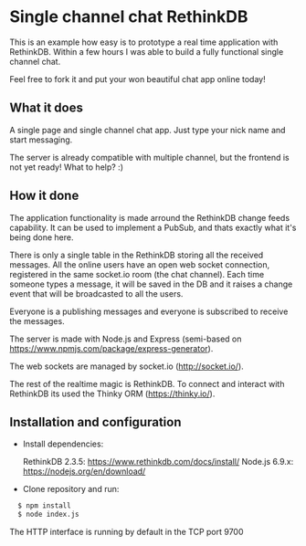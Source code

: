 # Single channel chat RethinkDB

This is an example how easy is to prototype a real time application with RethinkDB.
Within a few hours I was able to build a fully functional single channel chat.

Feel free to fork it and put your won beautiful chat app online today!

## What it does

A single page and single channel chat app.
Just type your nick name and start messaging.

The server is already compatible with multiple channel, but the frontend is not yet ready! What to help? :)

## How it done

The application functionality is made arround the RethinkDB change feeds capability.
It can be used to implement a PubSub, and thats exactly what it's being done here.

There is only a single table in the RethinkDB storing all the received messages. All the online users have an open web socket connection, registered in the same socket.io room (the chat channel). Each time someone types a message, it will be saved in the DB and it raises a change event that will be broadcasted to all the users.

Everyone is a publishing messages and everyone is subscribed to receive the messages.

The server is made with Node.js and Express (semi-based on https://www.npmjs.com/package/express-generator).

The web sockets are managed by socket.io (http://socket.io/).

The rest of the realtime magic is RethinkDB. To connect and interact with RethinkDB its used the Thinky ORM (https://thinky.io/).



## Installation and configuration

- Install dependencies:

  RethinkDB 2.3.5: https://www.rethinkdb.com/docs/install/
  Node.js 6.9.x: https://nodejs.org/en/download/

- Clone repository and run:
```bash
  $ npm install
  $ node index.js
```

The HTTP interface is running by default in the TCP port 9700
